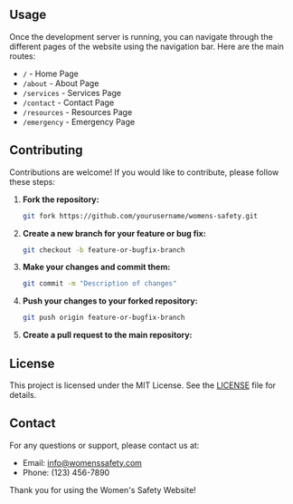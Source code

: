 
## Usage

Once the development server is running, you can navigate through the different pages of the website using the navigation bar. Here are the main routes:

- `/` - Home Page
- `/about` - About Page
- `/services` - Services Page
- `/contact` - Contact Page
- `/resources` - Resources Page
- `/emergency` - Emergency Page

## Contributing

Contributions are welcome! If you would like to contribute, please follow these steps:

1. **Fork the repository:**
    ```bash
    git fork https://github.com/yourusername/womens-safety.git
    ```

2. **Create a new branch for your feature or bug fix:**
    ```bash
    git checkout -b feature-or-bugfix-branch
    ```

3. **Make your changes and commit them:**
    ```bash
    git commit -m "Description of changes"
    ```

4. **Push your changes to your forked repository:**
    ```bash
    git push origin feature-or-bugfix-branch
    ```

5. **Create a pull request to the main repository:**

## License

This project is licensed under the MIT License. See the [LICENSE](LICENSE) file for details.

## Contact

For any questions or support, please contact us at:
- Email: info@womenssafety.com
- Phone: (123) 456-7890

Thank you for using the Women's Safety Website!
